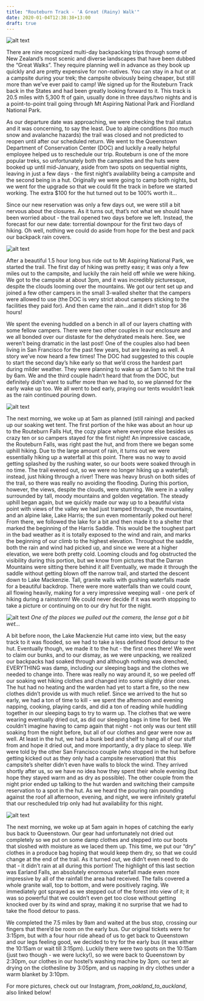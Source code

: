 ```yaml
---
title: "Routeburn Track - 'A Great (Rainy) Walk'"
date: 2020-01-04T12:38:38+13:00
draft: true
---
```


![alt text](https://res.cloudinary.com/dqsylhojv/image/upload/v1578095152/hanswustrack.com/routeburn-track-a-great-rainy-walk/IMG_7179_jpsfe5.jpg "Routeburn Track")

There are nine recognized multi-day backpacking trips through some of New Zealand’s most scenic and diverse landscapes that have been dubbed the “Great Walks”. They require planning well in advance as they book up quickly and are pretty expensive for non-natives. You can stay in a hut or at a campsite during your trek; the campsite obviously being cheaper, but still more than we’ve ever paid to camp! 
We signed up for the Routeburn Track back in the States and had been greatly looking forward to it. This track is 20.5 miles with 5,300 ft of gain, usually done in three days/two nights and is a point-to-point trail going through Mt Aspiring National Park and Fiordland National Park. 

As our departure date was approaching, we were checking the trail status and it was concerning, to say the least. Due to alpine conditions (too much snow and avalanche hazards) the trail was closed and not predicted to reopen until after our scheduled return. We went to the Queenstown Department of Conservation Center (DOC) and luckily a really helpful employee helped us to reschedule our trip. Routeburn is one of the more popular treks, so unfortunately both the campsites and the huts were booked up until mid-January, aside from two spots on sequential nights, leaving in just a few days - the first night’s availability being a campsite and the second being in a hut. Originally we were going to camp both nights, but we went for the upgrade so that we could fit the track in before we started working. The extra $100 for the hut turned out to be 100% worth it… 

Since our new reservation was only a few days out, we were still a bit nervous about the closures. As it turns out, that’s not what we should have been worried about - the trail opened two days before we left. Instead, the forecast for our new date: torrential downpour for the first two days of hiking. Oh well, nothing we could do aside from hope for the best and pack our backpack rain covers.

![alt text](https://res.cloudinary.com/dqsylhojv/image/upload/h_0.35/v1578095132/hanswustrack.com/routeburn-track-a-great-rainy-walk/5668D84F-0ADD-4FCD-90A9-EBFD53A74FBB_qlgioh.jpg "Singing in the rain")

After a beautiful 1.5 hour long bus ride out to Mt Aspiring National Park, we started the trail. The first day of hiking was pretty easy; it was only a few miles out to the campsite, and luckily the rain held off while we were hiking. We got to the campsite at about 3pm, and it was incredibly picturesque, despite the clouds looming over the mountains. We got our tent set up and joined a few other campers in the small 3-walled shelter that the campers were allowed to use (the DOC is very strict about campers sticking to the facilities they paid for). And then came the rain…and it didn’t stop for 36 hours! 

We spent the evening huddled on a bench in all of our layers chatting with some fellow campers. There were two other couples in our enclosure and we all bonded over our distaste for the dehydrated meals here. See, we weren’t being dramatic in the last post! One of the couples also had been living in San Francisco for the past few years, but are leaving as well. A story we’ve now heard a few times! The DOC had suggested to this couple to start the second day’s hike early so that we’d cross the hardest part during milder weather. They were planning to wake up at 5am to hit the trail by 6am. We and the third couple hadn’t heard that from the DOC, but definitely didn’t want to suffer more than we had to, so we planned for the early wake up too. We all went to bed early, praying our tents wouldn’t leak as the rain continued pouring down. 

![alt text](https://res.cloudinary.com/dqsylhojv/image/upload/v1578095173/hanswustrack.com/routeburn-track-a-great-rainy-walk/IMG_7180_r2a3yh.jpg "Vista point looking down on Lake Harris")

The next morning, we woke up at 5am as planned (still raining) and packed up our soaking wet tent. The first portion of the hike was about an hour up to the Routeburn Falls Hut, the cozy place where everyone else besides us crazy ten or so campers stayed for the first night! An impressive cascade, the Routeburn Falls, was right past the hut, and from there we began some uphill hiking. Due to the large amount of rain, it turns out we were essentially hiking up a waterfall at this point. There was no way to avoid getting splashed by the rushing water, so our boots were soaked through in no time. The trail evened out, so we were no longer hiking up a waterfall; instead, just hiking through a river! There was heavy brush on both sides of the trail, so there was really no avoiding the flooding. During this portion, however, the views, despite the clouds, were stunning. We were in a valley surrounded by tall, moody mountains and golden vegetation. The steady uphill began again, but we quickly made our way up to a beautiful vista point with views of the valley we had just tramped through, the mountains, and an alpine lake, Lake Harris; the sun even momentarily poked out here! From there, we followed the lake for a bit and then made it to a shelter that marked the beginning of the Harris Saddle. This would be the toughest part in the bad weather as it is totally exposed to the wind and rain, and marks the beginning of our climb to the highest elevation. Throughout the saddle, both the rain and wind had picked up, and since we were at a higher elevation, we were both pretty cold. Looming clouds and fog obstructed the visibility during this portion, but we know from pictures that the Darran Mountains were sitting there behind it all! Eventually, we made it through the saddle without getting blown off the narrow trail, and started the descent down to Lake Mackenzie. Tall, granite walls with gushing waterfalls made for a beautiful backdrop. There were more waterfalls than we could count, all flowing heavily, making for a very impressive weeping wall - one perk of hiking during a rainstorm! We could never decide if it was worth stopping to take a picture or continuing on to our dry hut for the night.

![alt text](https://res.cloudinary.com/dqsylhojv/image/upload/v1578095062/hanswustrack.com/routeburn-track-a-great-rainy-walk/1526F244-A5C9-47A2-9AE6-96B820174B4C_ydpyo5.jpg "Weeping wall")
_One of the places we pulled out the camera, the lense got a bit wet..._

A bit before noon, the Lake Mackenzie Hut came into view, but the easy track to it was flooded, so we had to take a less defined flood detour to the hut. Eventually though, we made it to the hut - the first ones there! We went to claim our bunks, and to our dismay, as we were unpacking, we realized our backpacks had soaked through and although nothing was drenched, EVERYTHING was damp, including our sleeping bags and the clothes we needed to change into. There was really no way around it, so we peeled off our soaking wet hiking clothes and changed into some slightly drier ones. The hut had no heating and the warden had yet to start a fire, so the new clothes didn’t provide us with much relief. Since we arrived to the hut so early, we had a ton of time to kill - we spent the afternoon and evening napping, cooking, playing cards, and did a ton of reading while huddling together in our sleeping bags to try to warm up. The clothes that we were wearing eventually dried out, as did our sleeping bags in time for bed. We couldn’t imagine having to camp again that night - not only was our tent still soaking from the night before, but all of our clothes and gear were now as well. At least in the hut, we had a bunk bed and shelf to hang all of our stuff from and hope it dried out, and more importantly, a dry place to sleep. We were told by the other San Francisco couple (who stopped in the hut before getting kicked out as they only had a campsite reservation) that this campsite’s shelter didn’t even have walls to block the wind. They arrived shortly after us, so we have no idea how they spent their whole evening (but hope they stayed warm and as dry as possible). The other couple from the night prior ended up talking to the hut warden and switching their campsite reservation to a spot in the hut. As we heard the pouring rain pounding against the roof all afternoon, evening, and night, we were infinitely grateful that our rescheduled trip only had hut availability for this night. 

![alt text](https://res.cloudinary.com/dqsylhojv/image/upload/v1578095189/hanswustrack.com/routeburn-track-a-great-rainy-walk/IMG_7204_fefg5l.jpg "Earland Falls")

The next morning, we woke up at 5am again in hopes of catching the early bus back to Queenstown. Our gear had unfortunately not dried out completely so we put on some damp clothes and stepped into our boots that sloshed with moisture as we laced them up. This time, we put our “dry” clothes in a produce bag hoping that would keep them dry, so that we could change at the end of the trail. As it turned out, we didn’t even need to do that - it didn’t rain at all during this portion! The highlight of this last section was Earland Falls, an absolutely enormous waterfall made even more impressive by all of the rainfall the area had received. The falls covered a whole granite wall, top to bottom, and were positively raging. We immediately got sprayed as we stepped out of the forest into view of it; it was so powerful that we couldn’t even get too close without getting knocked over by its wind and spray, making it no surprise that we had to take the flood detour to pass.

We completed the 7.5 miles by 9am and waited at the bus stop, crossing our fingers that there’d be room on the early bus. Our original tickets were for 3:15pm, but with a four hour ride ahead of us to get back to Queenstown and our legs feeling good, we decided to try for the early bus (it was either the 10:15am or wait till 3:15pm). Luckily there were two spots on the 10:15am (just two though - we were lucky!), so we were back to Queenstown by 2:30pm, our clothes in our hostel’s washing machine by 3pm, our tent air drying on the clothesline by 3:05pm, and us napping in dry clothes under a warm blanket by 3:10pm. 

For more pictures, check out our Instagram, *from_oakland_to_auckland*, also linked below!